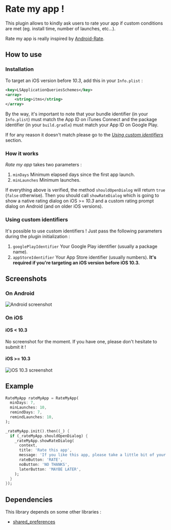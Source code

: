 # Rate my app !

This plugin allows to kindly ask users to rate your app if custom conditions are met (eg. install time, number of launches, etc...).

Rate my app is really inspired by [Android-Rate](https://github.com/hotchemi/Android-Rate/).

## How to use

### Installation

To target an iOS version before _10.3_, add this in your `Info.plist` :

```xml
<key>LSApplicationQueriesSchemes</key>
<array>
    <string>itms</string>
</array>
```

By the way, it's important to note that your bundle identifier (in your `Info.plist`) must match the App ID on iTunes Connect and the package identifier (in your `build.gradle`) must match your App ID on Google Play.

If for any reason it doesn't match please go to the _[Using custom identifiers](#using-custom-identifiers)_ section.

### How it works

_Rate my app_ takes two parameters :

1. `minDays` Minimum elapsed days since the first app launch.
2. `minLaunches` Minimum launches.

If everything above is verified, the method `shouldOpenDialog` will return `true` (`false` otherwise).
Then you should call `showRateDialog` which is going to show a native rating dialog on iOS >= _10.3_ and a custom rating prompt dialog on Android (and on older iOS versions).

### Using custom identifiers

It's possible to use custom identifiers ! Just pass the following parameters during the plugin initialization :

1. `googlePlayIdentifier` Your Google Play identifier (usually a package name).
2. `appStoreIdentifier` Your App Store identifier (usually numbers). **It's required if you're targeting an iOS version before iOS 10.3.**

## Screenshots

### On Android

![Android screenshot](https://github.com/Skyost/rate_my_app/blob/master/screenshots/android.png)

### On iOS

#### iOS < 10.3

No screenshot for the moment. If you have one, please don't hesitate to submit it !

#### iOS >= 10.3

![iOS 10.3 screenshot](https://github.com/Skyost/rate_my_app/blob/master/screenshots/ios_10_3.png)

## Example

```dart
RateMyApp rateMyApp = RateMyApp(
  minDays: 7,
  minLaunches: 10,
  remindDays: 7,
  remindLaunches: 10,
);

_rateMyApp.init().then((_) {
  if (_rateMyApp.shouldOpenDialog) {
    _rateMyApp.showRateDialog(
      context,
      title: 'Rate this app',
      message: 'If you like this app, please take a little bit of your time to review it !\nIt really helps us and it shouldn\'t take you more than one minute.',
      rateButton: 'RATE',
      noButton: 'NO THANKS',
      laterButton: 'MAYBE LATER',
    );
  }
});
```

## Dependencies

This library depends on some other libraries :

* [shared_preferences](https://pub.dartlang.org/packages/shared_preferences)
